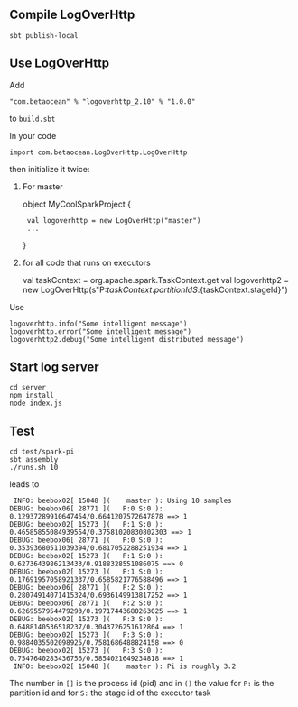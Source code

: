 ## Compile LogOverHttp

	sbt publish-local


## Use LogOverHttp

Add

	"com.betaocean" % "logoverhttp_2.10" % "1.0.0"

to `build.sbt`

In your code 

	import com.betaocean.LogOverHttp.LogOverHttp

then initialize it twice:

1) For master 

	object MyCoolSparkProject {

		val logoverhttp = new LogOverHttp("master")
		...
	}

2) for all code that runs on executors

	val taskContext = org.apache.spark.TaskContext.get
	val logoverhttp2 = new LogOverHttp(s"P:${taskContext.partitionId} S:${taskContext.stageId}")

Use

	logoverhttp.info("Some intelligent message")
	logoverhttp.error("Some intelligent message")
	logoverhttp2.debug("Some intelligent distributed message")

## Start log server

	cd server
	npm install
	node index.js

## Test

	cd test/spark-pi
	sbt assembly
	./runs.sh 10

leads to

	 INFO: beebox02[ 15048 ](    master ): Using 10 samples 
	DEBUG: beebox06[ 28771 ](   P:0 S:0 ): 0.12937289910647454/0.6641207572647878 ==> 1
	DEBUG: beebox02[ 15273 ](   P:1 S:0 ): 0.46585855084939554/0.37581020830802303 ==> 1
	DEBUG: beebox06[ 28771 ](   P:0 S:0 ): 0.35393680511039394/0.6817052288251934 ==> 1
	DEBUG: beebox02[ 15273 ](   P:1 S:0 ): 0.6273643986213433/0.9188328551086075 ==> 0
	DEBUG: beebox02[ 15273 ](   P:1 S:0 ): 0.17691957058921337/0.6585821776588496 ==> 1
	DEBUG: beebox06[ 28771 ](   P:2 S:0 ): 0.28074914071415324/0.6936149913817252 ==> 1
	DEBUG: beebox06[ 28771 ](   P:2 S:0 ): 0.6269557954479293/0.19717443680263025 ==> 1
	DEBUG: beebox02[ 15273 ](   P:3 S:0 ): 0.6488140536518237/0.3043726251612864 ==> 1
	DEBUG: beebox02[ 15273 ](   P:3 S:0 ): 0.9884035502098925/0.7581686488824158 ==> 0
	DEBUG: beebox02[ 15273 ](   P:3 S:0 ): 0.7547640283436756/0.5854021649234818 ==> 1
	 INFO: beebox02[ 15048 ](    master ): Pi is roughly 3.2

The number in `[]` is the process id (pid) and in `()` the value for `P:` is the partition id and for `S:` the stage id of the executor task 